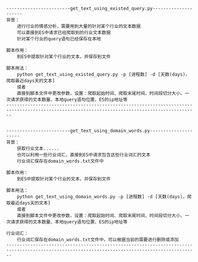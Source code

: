 	------------------------get_text_using_existed_query.py---------------------
	背景：
		进行行业的情感分析，需要用到大量的针对某个行业的文本数据
		可以直接到ES中请求已经爬取到的行业文本数据
		针对某个行业的query语句已经保存在本地

	脚本作用：
		到ES中提取针对某个行业的文本，并保存到文件

	脚本用法：
		python get_text_using_existed_query.py -p [进程数] -d [天数(days)，爬取最近days天的文本]
	    或者
		直接到脚本文件中更改参数，设置：爬取起始时间、爬取末尾时间、时间段切分大小、一次请求获得的文本数量、本地query语句位置、ES的ip地址等
	----------------------------------------------------------------------------------------------------------------------------------------------


	------------------------get_text_using_domain_words.py---------------------
	背景：
		获取行业文本......
		也可以利用一些行业词汇，直接到ES中请求包含这些行业词汇的文本
		行业词汇保存在domain_words.txt文件中

	脚本作用：
		到ES中提取针对某个行业的文本，并保存到文件

	脚本用法：
		python get_text_using_domain_words.py -p [进程数] -d [天数(days)，爬取最近days天的文本]
	    或者
		直接到脚本文件中更改参数，设置：爬取起始时间、爬取末尾时间、时间段切分大小、一次请求获得的文本数量、本地query语句位置、ES的ip地址等

	行业词汇：
		行业词汇保存在domain_words.txt文件中，可以根据当前的需要进行删除或添加
	----------------------------------------------------------------------------------------------------------------------------------------------